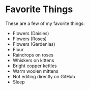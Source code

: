 # Favorite Things

These are a few of my favorite things:

- Flowers (Daisies)
- Flowers (Roses)
- Flowers (Gardenias)
- Flour
- Raindrops on roses
- Whiskers on kittens
- Bright copper kettles
- Warm woolen mittens
- Not editing directly on GitHub
- Sleep
